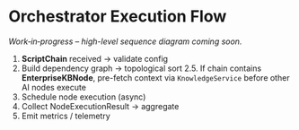# Orchestrator Execution Flow

*Work‐in‐progress – high-level sequence diagram coming soon.*
 
1. **ScriptChain** received → validate config
2. Build dependency graph → topological sort
2.5. If chain contains **EnterpriseKBNode**, pre-fetch context via `KnowledgeService` before other AI nodes execute
3. Schedule node execution (async)
4. Collect NodeExecutionResult → aggregate
5. Emit metrics / telemetry 